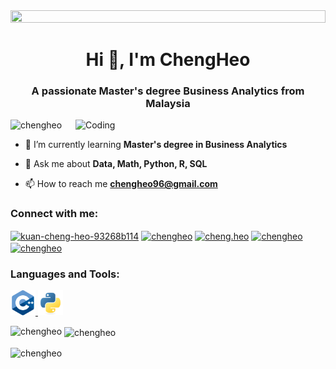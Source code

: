 <img src="https://th.bing.com/th/id/OIP.8t781o1avNHjhqqYYWB_ygHaEP?pid=ImgDet&rs=1" width=100% height=2%>
<h1 align="center">Hi 👋, I'm ChengHeo</h1>
<h3 align="center">A passionate Master's degree Business Analytics from Malaysia</h3>
<img align="right" alt="Coding" width="400" src="https://capturly.com/blog/wp-content/uploads/2018/02/Data-Website-Analytics.gif">

<p align="left"> <img src="https://komarev.com/ghpvc/?username=chengheo&label=Profile%20views&color=0e75b6&style=flat" alt="chengheo" /> </p>

- 🌱 I’m currently learning **Master's degree in Business Analytics**

- 💬 Ask me about **Data, Math, Python, R, SQL**

- 📫 How to reach me **chengheo96@gmail.com**

<h3 align="left">Connect with me:</h3>
<p align="left">
<a href="https://linkedin.com/in/kuan-cheng-heo-93268b114" target="blank"><img align="center" src="https://raw.githubusercontent.com/rahuldkjain/github-profile-readme-generator/master/src/images/icons/Social/linked-in-alt.svg" alt="kuan-cheng-heo-93268b114" height="30" width="40" /></a>
<a href="https://kaggle.com/chengheo" target="blank"><img align="center" src="https://raw.githubusercontent.com/rahuldkjain/github-profile-readme-generator/master/src/images/icons/Social/kaggle.svg" alt="chengheo" height="30" width="40" /></a>
<a href="https://fb.com/cheng.heo" target="blank"><img align="center" src="https://raw.githubusercontent.com/rahuldkjain/github-profile-readme-generator/master/src/images/icons/Social/facebook.svg" alt="cheng.heo" height="30" width="40" /></a>
<a href="https://instagram.com/chengheo" target="blank"><img align="center" src="https://raw.githubusercontent.com/rahuldkjain/github-profile-readme-generator/master/src/images/icons/Social/instagram.svg" alt="chengheo" height="30" width="40" /></a>
<a href="https://www.youtube.com/c/chengheo" target="blank"><img align="center" src="https://raw.githubusercontent.com/rahuldkjain/github-profile-readme-generator/master/src/images/icons/Social/youtube.svg" alt="chengheo" height="30" width="40" /></a>
</p>

<h3 align="left">Languages and Tools:</h3>
<p align="left"> <a href="https://www.w3schools.com/cpp/" target="_blank" rel="noreferrer"> <img src="https://raw.githubusercontent.com/devicons/devicon/master/icons/cplusplus/cplusplus-original.svg" alt="cplusplus" width="40" height="40"/> </a> <a href="https://www.python.org" target="_blank" rel="noreferrer"> <img src="https://raw.githubusercontent.com/devicons/devicon/master/icons/python/python-original.svg" alt="python" width="40" height="40"/> </a> </p>

<p><img align="left" src="https://github-readme-stats.vercel.app/api/top-langs?username=chengheo&show_icons=true&locale=en&layout=compact" alt="chengheo" /></p>

<p>&nbsp;<img align="center" src="https://github-readme-stats.vercel.app/api?username=chengheo&show_icons=true&locale=en" alt="chengheo" /></p>

<p><img align="center" src="https://github-readme-streak-stats.herokuapp.com/?user=chengheo&" alt="chengheo" /></p>
